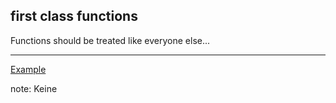##  first class functions

Functions should be treated like everyone else...

---
[Example](txmt://open?url=file://~/code/fun-js/examples/first-class-functions.coffee)

note:
  Keine